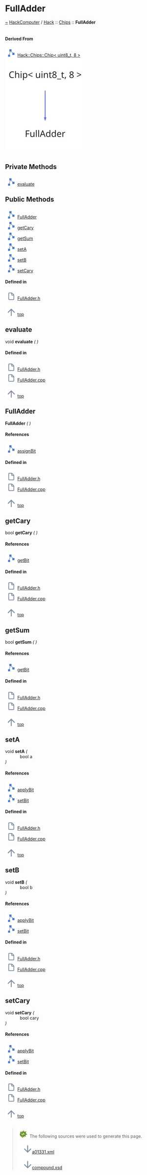 <a id="fulladder"></a>
<h1>FullAdder</h1>
<a id="a01331"></a>
<a href="https://github.com/CharlesCarley/HackComputer#~">~</a>
<a href="index.md#index">HackComputer</a>
<span class="inline-text">/</span>
<a href="a00915.md#hack">Hack</a>
<span class="inline-text">::</span>
<a href="a00917.md#chips">Chips</a>
<span class="inline-text">::</span>
<span class="bold-text"><b>FullAdder</b></span>
<br/>
<br/>
<a id="derived-from"></a>
<h4>Derived From</h4>
<div class="icon-link">
<img src="../images/class.svg"/><a href="a01291.md#chip">Hack::Chips::Chip&lt; uint8_t, 8 &gt;</a>
</div>
<img src="../images/dot/internal-diagram-15.dot.svg"/><br/>
<a id="private-methods"></a>
<h2>Private Methods</h2>
<span class="icon-list-item"><a href="#evaluate" class="icon-list-item"><img src="../images/class.svg" class="icon-list-item"/><span class="icon-list-item">evaluate</span>
</a>
</span>
<br/>
<a id="public-methods"></a>
<h2>Public Methods</h2>
<span class="icon-list-item"><a href="#fulladder" class="icon-list-item"><img src="../images/class.svg" class="icon-list-item"/><span class="icon-list-item">FullAdder</span>
</a>
</span>
<br/>
<span class="icon-list-item"><a href="#getcary" class="icon-list-item"><img src="../images/class.svg" class="icon-list-item"/><span class="icon-list-item">getCary</span>
</a>
</span>
<br/>
<span class="icon-list-item"><a href="#getsum" class="icon-list-item"><img src="../images/class.svg" class="icon-list-item"/><span class="icon-list-item">getSum</span>
</a>
</span>
<br/>
<span class="icon-list-item"><a href="#seta" class="icon-list-item"><img src="../images/class.svg" class="icon-list-item"/><span class="icon-list-item">setA</span>
</a>
</span>
<br/>
<span class="icon-list-item"><a href="#setb" class="icon-list-item"><img src="../images/class.svg" class="icon-list-item"/><span class="icon-list-item">setB</span>
</a>
</span>
<br/>
<span class="icon-list-item"><a href="#setcary" class="icon-list-item"><img src="../images/class.svg" class="icon-list-item"/><span class="icon-list-item">setCary</span>
</a>
</span>
<br/>
<a id="defined-in"></a>
<h4>Defined in</h4>
<span class="icon-list-item"><a href="https://github.com/CharlesCarley/HackComputer/blob/master/Source/Chips/FullAdder.h#L28" class="icon-list-item"><img src="../images/file.svg" class="icon-list-item"/><span class="icon-list-item">FullAdder.h</span>
</a>
</span>
<br/>
<br/>
<span class="icon-list-item"><a href="#fulladder" class="icon-list-item"><img src="../images/jumpToTop.svg" class="icon-list-item"/><span class="icon-list-item">top</span>
</a>
</span>
<a id="evaluate"></a>
<h2>evaluate</h2>
<span class="inline-text">void</span>
<span class="bold-text"><b>evaluate</b></span>
<span class="italic-text"><i>(</i></span>
<span class="italic-text"><i>)</i></span>
<a id="defined-in"></a>
<h4>Defined in</h4>
<span class="icon-list-item"><a href="https://github.com/CharlesCarley/HackComputer/blob/master/Source/Chips/FullAdder.h#L30" class="icon-list-item"><img src="../images/file.svg" class="icon-list-item"/><span class="icon-list-item">FullAdder.h</span>
</a>
</span>
<br/>
<span class="icon-list-item"><a href="https://github.com/CharlesCarley/HackComputer/blob/master/Source/Chips/FullAdder.cpp#L66" class="icon-list-item"><img src="../images/file.svg" class="icon-list-item"/><span class="icon-list-item">FullAdder.cpp</span>
</a>
</span>
<br/>
<br/>
<span class="icon-list-item"><a href="#fulladder" class="icon-list-item"><img src="../images/jumpToTop.svg" class="icon-list-item"/><span class="icon-list-item">top</span>
</a>
</span>
<br/>
<a id="fulladder"></a>
<h2>FullAdder</h2>
<span class="bold-text"><b>FullAdder</b></span>
<span class="italic-text"><i>(</i></span>
<span class="italic-text"><i>)</i></span>
<a id="references"></a>
<h4>References</h4>
<div class="paragraph">
<span class="paragraph"><img src="../images/class.svg"/><a href="a01291.md#assignbit">assignBit</a>
</span>
</div>
<a id="defined-in"></a>
<h4>Defined in</h4>
<span class="icon-list-item"><a href="https://github.com/CharlesCarley/HackComputer/blob/master/Source/Chips/FullAdder.h#L33" class="icon-list-item"><img src="../images/file.svg" class="icon-list-item"/><span class="icon-list-item">FullAdder.h</span>
</a>
</span>
<br/>
<span class="icon-list-item"><a href="https://github.com/CharlesCarley/HackComputer/blob/master/Source/Chips/FullAdder.cpp#L29" class="icon-list-item"><img src="../images/file.svg" class="icon-list-item"/><span class="icon-list-item">FullAdder.cpp</span>
</a>
</span>
<br/>
<br/>
<span class="icon-list-item"><a href="#fulladder" class="icon-list-item"><img src="../images/jumpToTop.svg" class="icon-list-item"/><span class="icon-list-item">top</span>
</a>
</span>
<br/>
<a id="getcary"></a>
<h2>getCary</h2>
<span class="inline-text">bool</span>
<span class="bold-text"><b>getCary</b></span>
<span class="italic-text"><i>(</i></span>
<span class="italic-text"><i>)</i></span>
<a id="references"></a>
<h4>References</h4>
<div class="paragraph">
<span class="paragraph"><img src="../images/class.svg"/><a href="a01291.md#getbit">getBit</a>
</span>
</div>
<a id="defined-in"></a>
<h4>Defined in</h4>
<span class="icon-list-item"><a href="https://github.com/CharlesCarley/HackComputer/blob/master/Source/Chips/FullAdder.h#L42" class="icon-list-item"><img src="../images/file.svg" class="icon-list-item"/><span class="icon-list-item">FullAdder.h</span>
</a>
</span>
<br/>
<span class="icon-list-item"><a href="https://github.com/CharlesCarley/HackComputer/blob/master/Source/Chips/FullAdder.cpp#L59" class="icon-list-item"><img src="../images/file.svg" class="icon-list-item"/><span class="icon-list-item">FullAdder.cpp</span>
</a>
</span>
<br/>
<br/>
<span class="icon-list-item"><a href="#fulladder" class="icon-list-item"><img src="../images/jumpToTop.svg" class="icon-list-item"/><span class="icon-list-item">top</span>
</a>
</span>
<br/>
<a id="getsum"></a>
<h2>getSum</h2>
<span class="inline-text">bool</span>
<span class="bold-text"><b>getSum</b></span>
<span class="italic-text"><i>(</i></span>
<span class="italic-text"><i>)</i></span>
<a id="references"></a>
<h4>References</h4>
<div class="paragraph">
<span class="paragraph"><img src="../images/class.svg"/><a href="a01291.md#getbit">getBit</a>
</span>
</div>
<a id="defined-in"></a>
<h4>Defined in</h4>
<span class="icon-list-item"><a href="https://github.com/CharlesCarley/HackComputer/blob/master/Source/Chips/FullAdder.h#L40" class="icon-list-item"><img src="../images/file.svg" class="icon-list-item"/><span class="icon-list-item">FullAdder.h</span>
</a>
</span>
<br/>
<span class="icon-list-item"><a href="https://github.com/CharlesCarley/HackComputer/blob/master/Source/Chips/FullAdder.cpp#L52" class="icon-list-item"><img src="../images/file.svg" class="icon-list-item"/><span class="icon-list-item">FullAdder.cpp</span>
</a>
</span>
<br/>
<br/>
<span class="icon-list-item"><a href="#fulladder" class="icon-list-item"><img src="../images/jumpToTop.svg" class="icon-list-item"/><span class="icon-list-item">top</span>
</a>
</span>
<br/>
<a id="seta"></a>
<h2>setA</h2>
<span class="inline-text">void</span>
<span class="bold-text"><b>setA</b></span>
<span class="italic-text"><i>(</i></span>
<div class="paragraph">
<span class="paragraph"><img src="../images/horSpace24px.svg"/><span class="inline-text">bool</span>
<span class="inline-text">a</span>
</span>
</div>
<span class="italic-text"><i>)</i></span>
<a id="references"></a>
<h4>References</h4>
<div class="paragraph">
<span class="paragraph"><img src="../images/class.svg"/><a href="a01291.md#applybit">applyBit</a>
</span>
</div>
<div class="paragraph">
<span class="paragraph"><img src="../images/class.svg"/><a href="a01291.md#setbit">setBit</a>
</span>
</div>
<a id="defined-in"></a>
<h4>Defined in</h4>
<span class="icon-list-item"><a href="https://github.com/CharlesCarley/HackComputer/blob/master/Source/Chips/FullAdder.h#L35" class="icon-list-item"><img src="../images/file.svg" class="icon-list-item"/><span class="icon-list-item">FullAdder.h</span>
</a>
</span>
<br/>
<span class="icon-list-item"><a href="https://github.com/CharlesCarley/HackComputer/blob/master/Source/Chips/FullAdder.cpp#L34" class="icon-list-item"><img src="../images/file.svg" class="icon-list-item"/><span class="icon-list-item">FullAdder.cpp</span>
</a>
</span>
<br/>
<br/>
<span class="icon-list-item"><a href="#fulladder" class="icon-list-item"><img src="../images/jumpToTop.svg" class="icon-list-item"/><span class="icon-list-item">top</span>
</a>
</span>
<br/>
<a id="setb"></a>
<h2>setB</h2>
<span class="inline-text">void</span>
<span class="bold-text"><b>setB</b></span>
<span class="italic-text"><i>(</i></span>
<div class="paragraph">
<span class="paragraph"><img src="../images/horSpace24px.svg"/><span class="inline-text">bool</span>
<span class="inline-text">b</span>
</span>
</div>
<span class="italic-text"><i>)</i></span>
<a id="references"></a>
<h4>References</h4>
<div class="paragraph">
<span class="paragraph"><img src="../images/class.svg"/><a href="a01291.md#applybit">applyBit</a>
</span>
</div>
<div class="paragraph">
<span class="paragraph"><img src="../images/class.svg"/><a href="a01291.md#setbit">setBit</a>
</span>
</div>
<a id="defined-in"></a>
<h4>Defined in</h4>
<span class="icon-list-item"><a href="https://github.com/CharlesCarley/HackComputer/blob/master/Source/Chips/FullAdder.h#L36" class="icon-list-item"><img src="../images/file.svg" class="icon-list-item"/><span class="icon-list-item">FullAdder.h</span>
</a>
</span>
<br/>
<span class="icon-list-item"><a href="https://github.com/CharlesCarley/HackComputer/blob/master/Source/Chips/FullAdder.cpp#L40" class="icon-list-item"><img src="../images/file.svg" class="icon-list-item"/><span class="icon-list-item">FullAdder.cpp</span>
</a>
</span>
<br/>
<br/>
<span class="icon-list-item"><a href="#fulladder" class="icon-list-item"><img src="../images/jumpToTop.svg" class="icon-list-item"/><span class="icon-list-item">top</span>
</a>
</span>
<br/>
<a id="setcary"></a>
<h2>setCary</h2>
<span class="inline-text">void</span>
<span class="bold-text"><b>setCary</b></span>
<span class="italic-text"><i>(</i></span>
<div class="paragraph">
<span class="paragraph"><img src="../images/horSpace24px.svg"/><span class="inline-text">bool</span>
<span class="inline-text">cary</span>
</span>
</div>
<span class="italic-text"><i>)</i></span>
<a id="references"></a>
<h4>References</h4>
<div class="paragraph">
<span class="paragraph"><img src="../images/class.svg"/><a href="a01291.md#applybit">applyBit</a>
</span>
</div>
<div class="paragraph">
<span class="paragraph"><img src="../images/class.svg"/><a href="a01291.md#setbit">setBit</a>
</span>
</div>
<a id="defined-in"></a>
<h4>Defined in</h4>
<span class="icon-list-item"><a href="https://github.com/CharlesCarley/HackComputer/blob/master/Source/Chips/FullAdder.h#L38" class="icon-list-item"><img src="../images/file.svg" class="icon-list-item"/><span class="icon-list-item">FullAdder.h</span>
</a>
</span>
<br/>
<span class="icon-list-item"><a href="https://github.com/CharlesCarley/HackComputer/blob/master/Source/Chips/FullAdder.cpp#L46" class="icon-list-item"><img src="../images/file.svg" class="icon-list-item"/><span class="icon-list-item">FullAdder.cpp</span>
</a>
</span>
<br/>
<br/>
<span class="icon-list-item"><a href="#fulladder" class="icon-list-item"><img src="../images/jumpToTop.svg" class="icon-list-item"/><span class="icon-list-item">top</span>
</a>
</span>
<br/>
<br/>
<blockquote>
<img src="../images/debug.svg"/><span class="inline-text">The following sources were used to generate this page.</span>
<br/>
<span class="icon-list-item"><a href="../xml/a01331.xml#L1" class="icon-list-item"><img src="../images/lookInside.svg" class="icon-list-item"/><span class="icon-list-item">a01331.xml</span>
</a>
</span>
<br/>
<span class="icon-list-item"><a href="../xml/compound.xsd#L1" class="icon-list-item"><img src="../images/lookInside.svg" class="icon-list-item"/><span class="icon-list-item">compound.xsd</span>
</a>
</span>
</blockquote>
</div>
</div>
</body>
</html>
